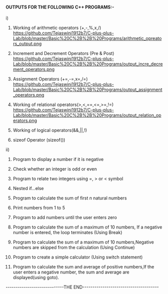 #### OUTPUTS FOR THE FOLLOWING C++ PROGRAMS:-

i)

1. Working of arithmetic operators (+,-,%,x,/)
https://github.com/Tejaswini1912b7/C-plus-plus-Lab/blob/master/Basic%20C%2B%2B%20Programs/arithmetic_opreators_output.png

2. Increment and Decrement Operators (Pre & Post)
https://github.com/Tejaswini1912b7/C-plus-plus-Lab/blob/master/Basic%20C%2B%2B%20Programs/output_incre_decrement_operators.png

3. Assignment Operators (+=,-=,x=,/=)
https://github.com/Tejaswini1912b7/C-plus-plus-Lab/blob/master/Basic%20C%2B%2B%20Programs/output_assignment_operators.png

4. Working of relational operators(>,<,==,<=,>=,!=)
https://github.com/Tejaswini1912b7/C-plus-plus-Lab/blob/master/Basic%20C%2B%2B%20Programs/output_relation_operators.png

5. Working of logical operators(&&,||,!)


6. sizeof Operator (sizeof())



ii)

1. Program to display a number if it is negative


2. Check whether an integer is odd or even


3. Program to relate two integers using =, > or < symbol


4. Nested if...else


5. Program to calculate the sum of first n natural numbers


6. Print numbers from 1 to 5


7. Program to add numbers until the user enters zero


8. Program to calculate the sum of a maximum of 10 numbers, If a negative number is entered, the loop terminates (Using Break)


9.  Program to calculate the sum of a maximum of 10 numbers,Negative numbers are skipped from the calculation (Using Continue)


10. Program to create a simple calculator (Using switch statement)


11. Program to calculate the sum and average of positive numbers,If the user enters a negative number, the sum and average are displayed(using goto).


-----------------------------THE END--------------------------------------
